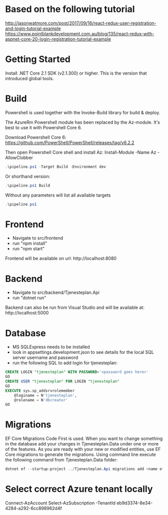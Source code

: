 # Based on the following tutorial
http://jasonwatmore.com/post/2017/09/16/react-redux-user-registration-and-login-tutorial-example
https://www.pointblankdevelopment.com.au/blog/135/react-redux-with-aspnet-core-20-login-registration-tutorial-example

# Getting Started
Install .NET Core 2.1 SDK (v2.1.300) or higher. This is the version that introduced global tools.

# Build
Powershell is used together with the Invoke-Build library for build & deploy.

The AzureRm Powershell module has been replaced by the Az-module. It's best to use it with Powershell Core 6.

Download Powershell Core 6:
https://github.com/PowerShell/PowerShell/releases/tag/v6.2.2

Then open Powershell Core shell and install Az:
Install-Module -Name Az -AllowClobber

```powershell
.\pipeline.ps1 -Target Build -Environment dev
```
Or shorthand version:
```powershell
.\pipeline.ps1 Build
```
Without any parameters will list all available targets
```powershell
.\pipeline.ps1
```

# Frontend
- Navigate to src/frontend
- run "npm install"
- run "npm start"

Frontend will be available on url: http://localhost:8080

# Backend
- Navigate to src/backend/Tjenesteplan.Api
- run "dotnet run"

Backend can also be run from Visual Studio and will be available at: http://localhost:5000

# Database
- MS SQLExpress needs to be installed
- look in appsettings.development.json to see details for the local SQL server username and password
- run the following SQL to add login for tjenesteplan:
```sql
CREATE LOGIN "tjenesteplan" WITH PASSWORD='<password goes here>'
GO
CREATE USER "tjenesteplan" FOR LOGIN "tjenesteplan"  
GO 
EXECUTE sys.sp_addsrvrolemember
    @loginame = N'tjenesteplan',
    @rolename = N'dbcreator'
GO
```
# Migrations
EF Core Migrations Code First is used.
When you want to change something in the database add your changes in Tjenesteplan.Data under one or more of the features.
As you are ready with your new or modified entities, use EF Core migrations to generate the migrations.
Using command line execute the following command from Tjenesteplan.Data folder:
```powershell
dotnet ef --startup-project ../Tjenesteplan.Api migrations add <name of your migration>
```

# Select correct Azure tenant locally
Connect-AzAccount
Select-AzSubscription -TenantId eb9d3374-8e34-4284-a292-6cc898962d4f